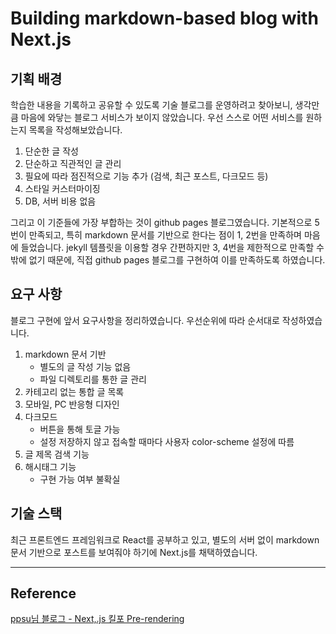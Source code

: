 # Building markdown-based blog with Next.js

## 기획 배경

학습한 내용을 기록하고 공유할 수 있도록 기술 블로그를 운영하려고 찾아보니, 생각만큼 마음에 와닿는 블로그 서비스가 보이지 않았습니다. 우선 스스로 어떤 서비스를 원하는지 목록을 작성해보았습니다.

1. 단순한 글 작성
2. 단순하고 직관적인 글 관리
3. 필요에 따라 점진적으로 기능 추가 (검색, 최근 포스트, 다크모드 등)
4. 스타일 커스터마이징
5. DB, 서버 비용 없음

그리고 이 기준들에 가장 부합하는 것이 github pages 블로그였습니다. 기본적으로 5번이 만족되고, 특히 markdown 문서를 기반으로 한다는 점이 1, 2번을 만족하며 마음에 들었습니다. jekyll 템플릿을 이용할 경우 간편하지만 3, 4번을 제한적으로 만족할 수 밖에 없기 때문에, 직접 github pages 블로그를 구현하여 이를 만족하도록 하였습니다.

## 요구 사항

블로그 구현에 앞서 요구사항을 정리하였습니다. 우선순위에 따라 순서대로 작성하였습니다.

1. markdown 문서 기반
   - 별도의 글 작성 기능 없음
   - 파일 디렉토리를 통한 글 관리
2. 카테고리 없는 통합 글 목록
3. 모바일, PC 반응형 디자인
4. 다크모드
   - 버튼을 통해 토글 가능
   - 설정 저장하지 않고 접속할 때마다 사용자 color-scheme 설정에 따름
5. 글 제목 검색 기능
6. 해시태그 기능
   - 구현 가능 여부 불확실



## 기술 스택

최근 프론트엔드 프레임워크로 React를 공부하고 있고, 별도의 서버 없이 markdown 문서 기반으로 포스트를 보여줘야 하기에 Next.js를 채택하였습니다.





---

## Reference

[ppsu님 블로그 - Next,.js 킬포 Pre-rendering](https://ppsu.tistory.com/64)